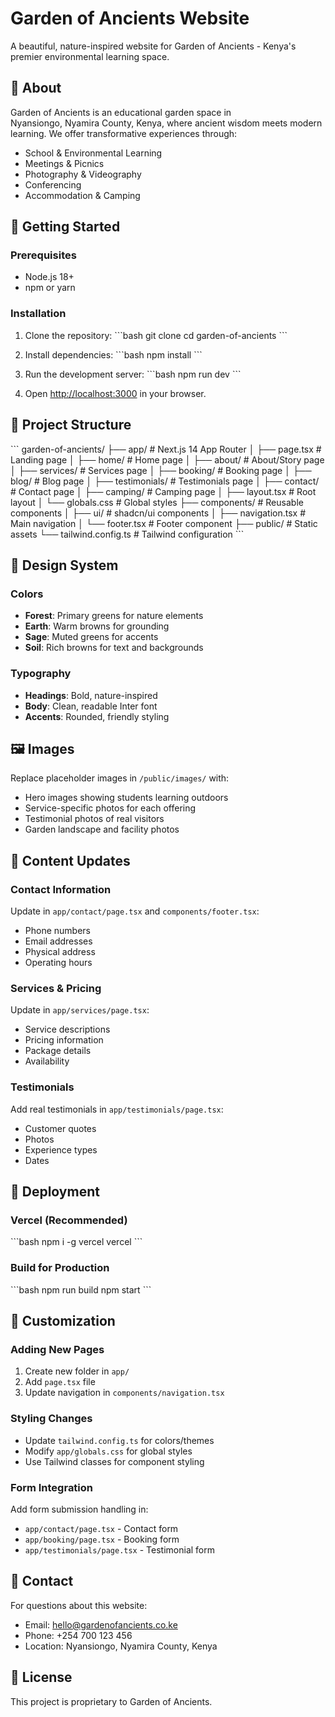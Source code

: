 # Garden of Ancients Website

A beautiful, nature-inspired website for Garden of Ancients - Kenya's premier environmental learning space.

## 🌿 About

Garden of Ancients is an educational garden space in Nyansiongo, Nyamira County, Kenya, where ancient wisdom meets modern learning. We offer transformative experiences through:

- School & Environmental Learning
- Meetings & Picnics  
- Photography & Videography
- Conferencing
- Accommodation & Camping

## 🚀 Getting Started

### Prerequisites

- Node.js 18+ 
- npm or yarn

### Installation

1. Clone the repository:
\`\`\`bash
git clone <your-repo-url>
cd garden-of-ancients
\`\`\`

2. Install dependencies:
\`\`\`bash
npm install
\`\`\`

3. Run the development server:
\`\`\`bash
npm run dev
\`\`\`

4. Open [http://localhost:3000](http://localhost:3000) in your browser.

## 📁 Project Structure

\`\`\`
garden-of-ancients/
├── app/                    # Next.js 14 App Router
│   ├── page.tsx           # Landing page
│   ├── home/              # Home page
│   ├── about/             # About/Story page
│   ├── services/          # Services page
│   ├── booking/           # Booking page
│   ├── blog/              # Blog page
│   ├── testimonials/      # Testimonials page
│   ├── contact/           # Contact page
│   ├── camping/           # Camping page
│   ├── layout.tsx         # Root layout
│   └── globals.css        # Global styles
├── components/            # Reusable components
│   ├── ui/               # shadcn/ui components
│   ├── navigation.tsx    # Main navigation
│   └── footer.tsx        # Footer component
├── public/               # Static assets
└── tailwind.config.ts    # Tailwind configuration
\`\`\`

## 🎨 Design System

### Colors
- **Forest**: Primary greens for nature elements
- **Earth**: Warm browns for grounding
- **Sage**: Muted greens for accents
- **Soil**: Rich browns for text and backgrounds

### Typography
- **Headings**: Bold, nature-inspired
- **Body**: Clean, readable Inter font
- **Accents**: Rounded, friendly styling

## 🖼️ Images

Replace placeholder images in `/public/images/` with:
- Hero images showing students learning outdoors
- Service-specific photos for each offering
- Testimonial photos of real visitors
- Garden landscape and facility photos

## 📝 Content Updates

### Contact Information
Update in `app/contact/page.tsx` and `components/footer.tsx`:
- Phone numbers
- Email addresses  
- Physical address
- Operating hours

### Services & Pricing
Update in `app/services/page.tsx`:
- Service descriptions
- Pricing information
- Package details
- Availability

### Testimonials
Add real testimonials in `app/testimonials/page.tsx`:
- Customer quotes
- Photos
- Experience types
- Dates

## 🚀 Deployment

### Vercel (Recommended)
\`\`\`bash
npm i -g vercel
vercel
\`\`\`

### Build for Production
\`\`\`bash
npm run build
npm start
\`\`\`

## 🔧 Customization

### Adding New Pages
1. Create new folder in `app/`
2. Add `page.tsx` file
3. Update navigation in `components/navigation.tsx`

### Styling Changes
- Update `tailwind.config.ts` for colors/themes
- Modify `app/globals.css` for global styles
- Use Tailwind classes for component styling

### Form Integration
Add form submission handling in:
- `app/contact/page.tsx` - Contact form
- `app/booking/page.tsx` - Booking form  
- `app/testimonials/page.tsx` - Testimonial form

## 📧 Contact

For questions about this website:
- Email: hello@gardenofancients.co.ke
- Phone: +254 700 123 456
- Location: Nyansiongo, Nyamira County, Kenya

## 📄 License

This project is proprietary to Garden of Ancients.
